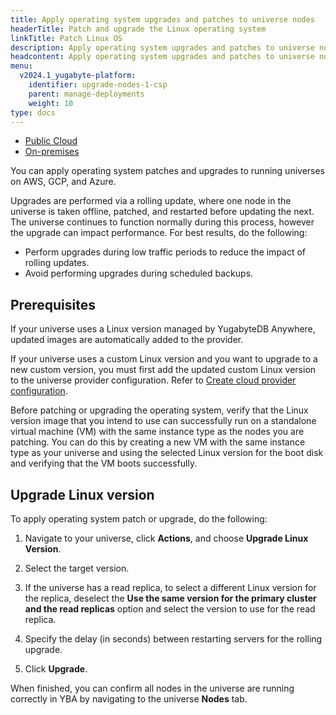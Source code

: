 ```yaml
---
title: Apply operating system upgrades and patches to universe nodes
headerTitle: Patch and upgrade the Linux operating system
linkTitle: Patch Linux OS
description: Apply operating system upgrades and patches to universe nodes.
headcontent: Apply operating system upgrades and patches to universe nodes
menu:
  v2024.1_yugabyte-platform:
    identifier: upgrade-nodes-1-csp
    parent: manage-deployments
    weight: 10
type: docs
---
```


<ul class="nav nav-tabs-alt nav-tabs-yb">
  <li >
    <a href="../upgrade-nodes-csp/" class="nav-link active">
      <i class="fa-solid fa-cloud"></i>
      Public Cloud
    </a>
  </li>

  <li >
    <a href="../upgrade-nodes/" class="nav-link">
      <i class="fa-solid fa-building"></i>
      On-premises
    </a>
  </li>

<!--  <li>
    <a href="../kubernetes/" class="nav-link">
      <i class="fa-regular fa-dharmachakra" aria-hidden="true"></i>
      Kubernetes
    </a>
  </li>
-->
</ul>

You can apply operating system patches and upgrades to running universes on AWS, GCP, and Azure.

Upgrades are performed via a rolling update, where one node in the universe is taken offline, patched, and restarted before updating the next. The universe continues to function normally during this process, however the upgrade can impact performance. For best results, do the following:

- Perform upgrades during low traffic periods to reduce the impact of rolling updates.
- Avoid performing upgrades during scheduled backups.

## Prerequisites

If your universe uses a Linux version managed by YugabyteDB Anywhere, updated images are automatically added to the provider.

If your universe uses a custom Linux version and you want to upgrade to a new custom version, you must first add the updated custom Linux version to the universe provider configuration. Refer to [Create cloud provider configuration](../../configure-yugabyte-platform/aws/).

Before patching or upgrading the operating system, verify that the Linux version image that you intend to use can successfully run on a standalone virtual machine (VM) with the same instance type as the nodes you are patching. You can do this by creating a new VM with the same instance type as your universe and using the selected Linux version for the boot disk and verifying that the VM boots successfully.

## Upgrade Linux version

To apply operating system patch or upgrade, do the following:

1. Navigate to your universe, click **Actions**, and choose **Upgrade Linux Version**.

1. Select the target version.

1. If the universe has a read replica, to select a different Linux version for the replica, deselect the **Use the same version for the primary cluster and the read replicas** option and select the version to use for the read replica.

1. Specify the delay (in seconds) between restarting servers for the rolling upgrade.
1. Click **Upgrade**.

When finished, you can confirm all nodes in the universe are running correctly in YBA by navigating to the universe **Nodes** tab.
